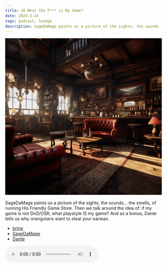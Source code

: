 ```yaml
---
title: 16 What the F*** is My Game?
date: 2024-2-14
tags: podcast, lounge
description: SageDaMage paints us a picture of the sights, the sounds... the smells, of running His Friendly Game Store. Then we talk around the idea of: if my game is not DnD/OSR, what playstyle IS my game? And as a bonus, Dante tells us why orangutans want to steal your earwax.
---
```


![thumb](assets/images/lounge_square2.png)

SageDaMage paints us a picture of the sights, the sounds... the smells, of running His Friendly Game Store. Then we talk around the idea of: if my game is not DnD/OSR, what playstyle IS my game? And as a bonus, Dante tells us why orangutans want to steal your earwax.

- [brine](https://brine.dev)
- [SageDaMage](https://sagedamage.itch.io/)
- [Dante](https://thedolentcity.substack.com)

<audio controls src="https://archive.org/download/play_worlds_podcast_16_what_the_f_is_my_game/play_worlds_podcast_16_what_the_f%2A%2A%2A_is_my_game.mp3"></audio>
